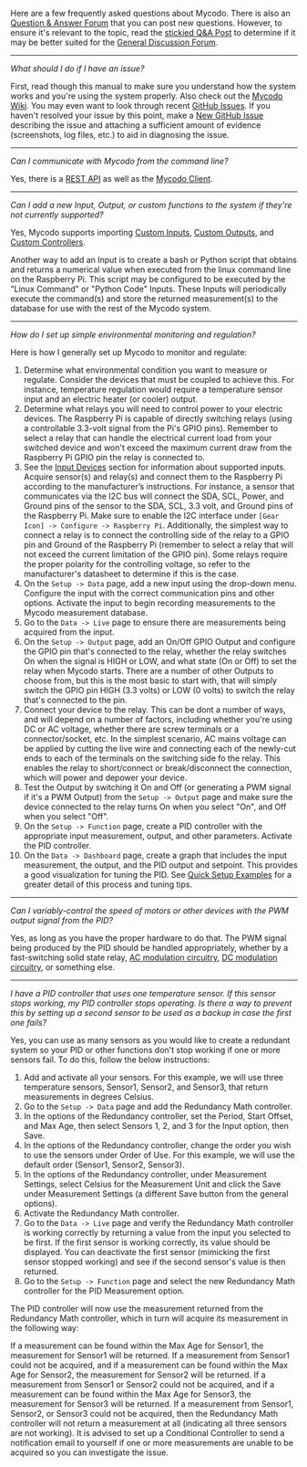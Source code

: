 Here are a few frequently asked questions about Mycodo. There is also an [Question & Answer Forum](https://kylegabriel.com/forum/questions-answers-mycodo) that you can post new questions. However, to ensure it's relevant to the topic, read the [stickied Q&A Post](https://kylegabriel.com/forum/questions-answers-mycodo/when-should-you-post-in-this-forum) to determine if it may be better suited for the [General Discussion Forum](https://kylegabriel.com/forum/general-discussion).

--------------

*What should I do if I have an issue?*

First, read though this manual to make sure you understand how the system works and you're using the system properly. Also check out the [Mycodo Wiki](https://github.com/kizniche/Mycodo/wiki). You may even want to look through recent [GitHub Issues](https://github.com/kizniche/Mycodo/issues). If you haven't resolved your issue by this point, make a [New GitHub Issue](https://github.com/kizniche/Mycodo/issues/new) describing the issue and attaching a sufficient amount of evidence (screenshots, log files, etc.) to aid in diagnosing the issue.

--------------

*Can I communicate with Mycodo from the command line?*

Yes, there is a [REST API](API.md) as well as the [Mycodo Client](Mycodo-Client.md).

--------------

*Can I add a new Input, Output, or custom functions to the system if they're not currently supported?*

Yes, Mycodo supports importing [Custom Inputs](Inputs.md/#custom-inputs), [Custom Outputs](Outputs.md/#custom-outputs), and [Custom Controllers](Functions.md/#custom-controllers).

Another way to add an Input is to create a bash or Python script that obtains and returns a numerical value when executed from the linux command line on the Raspberry Pi. This script may be configured to be executed by the "Linux Command" or "Python Code" Inputs. These Inputs will periodically execute the command(s) and store the returned measurement(s) to the database for use with the rest of the Mycodo system.

--------------

*How do I set up simple environmental monitoring and regulation?*

Here is how I generally set up Mycodo to monitor and regulate:

1.  Determine what environmental condition you want to measure or regulate. Consider the devices that must be coupled to achieve this. For instance, temperature regulation would require a temperature sensor input and an electric heater (or cooler) output.
2.  Determine what relays you will need to control power to your electric devices. The Raspberry Pi is capable of directly switching relays (using a controllable 3.3-volt signal from the Pi's GPIO pins). Remember to select a relay that can handle the electrical current load from your switched device and won't exceed the maximum current draw from the Raspberry Pi GPIO pin the relay is connected to.
3.  See the [Input Devices](Input-Devices) section for information about supported inputs. Acquire sensor(s) and relay(s) and connect them to the Raspberry Pi according to the manufacturer’s instructions. For instance, a sensor that communicates via the I2C bus will connect the SDA, SCL, Power, and Ground pins of the sensor to the SDA, SCL, 3.3 volt, and Ground pins of the Raspberry Pi. Make sure to enable the I2C interface under `[Gear Icon] -> Configure -> Raspberry Pi`. Additionally, the simplest way to connect a relay is to connect the controlling side of the relay to a GPIO pin and Ground of the Raspberry Pi (remember to select a relay that will not exceed the current limitation of the GPIO pin). Some relays require the proper polarity for the controlling voltage, so refer to the manufacturer's datasheet to determine if this is the case.
4.  On the ``Setup -> Data`` page, add a new input using the drop-down menu. Configure the input with the correct communication pins and other options. Activate the input to begin recording measurements to the Mycodo measurement database.
5.  Go to the ``Data -> Live`` page to ensure there are measurements being acquired from the input.
6.  On the ``Setup -> Output`` page, add an On/Off GPIO Output and configure the GPIO pin that's connected to the relay, whether the relay switches On when the signal is HIGH or LOW, and what state (On or Off) to set the relay when Mycodo starts. There are a number of other Outputs to choose from, but this is the most basic to start with, that will simply switch the GPIO pin HIGH (3.3 volts) or LOW (0 volts) to switch the relay that's connected to the pin.
7.  Connect your device to the relay. This can be dont a number of ways, and will depend on a number of factors, including whether you're using DC or AC voltage, whether there are screw terminals or a connector/socket, etc. In the simplest scenario, AC mains voltage can be applied by cutting the live wire and connecting each of the newly-cut ends to each of the terminals on the switching side fo the relay. This enables the relay to short/connect or break/disconnect the connection, which will power and depower your device.
8.  Test the Output by switching it On and Off (or generating a PWM signal if it's a PWM Output) from the ``Setup -> Output`` page and make sure the device connected to the relay turns On when you select "On", and Off when you select "Off".
9.  On the ``Setup -> Function`` page, create a PID controller with the appropriate input measurement, output, and other parameters. Activate the PID controller.
10. On the ``Data -> Dashboard`` page, create a graph that includes the input measurement, the output, and the PID output and setpoint. This provides a good visualization for tuning the PID. See [Quick Setup Examples](Functions.md/#quick-setup-examples) for a greater detail of this process and tuning tips.

--------------

*Can I variably-control the speed of motors or other devices with the PWM output signal from the PID?*

Yes, as long as you have the proper hardware to do that. The PWM signal being produced by the PID should be handled appropriately, whether by a fast-switching solid state relay, [AC modulation circuitry](Outputs.md/#schematics-for-ac-modulation), [DC modulation circuitry](Outputs.md/#schematics-for-dc-fan-control), or something else.

--------------

*I have a PID controller that uses one temperature sensor. If this sensor stops working, my PID controller stops operating. Is there a way to prevent this by setting up a second sensor to be used as a backup in case the first one fails?*

Yes, you can use as many sensors as you would like to create a redundant system so your PID or other functions don't stop working if one or more sensors fail. To do this, follow the below instructions:

1. Add and activate all your sensors. For this example, we will use three temperature sensors, Sensor1, Sensor2, and Sensor3, that return measurements in degrees Celsius.
2. Go to the ``Setup -> Data`` page and add the Redundancy Math controller.
3. In the options of the Redundancy controller, set the Period, Start Offset, and Max Age, then select Sensors 1, 2, and 3 for the Input option, then Save.
4. In the options of the Redundancy controller, change the order you wish to use the sensors under Order of Use. For this example, we will use the default order (Sensor1, Sensor2, Sensor3).
5. In the options of the Redundancy controller, under Measurement Settings, select Celsius for the Measurement Unit and click the Save under Measurement Settings (a different Save button from the general options).
6. Activate the Redundancy Math controller.
7. Go to the ``Data -> Live`` page and verify the Redundancy Math controller is working correctly by returning a value from the input you selected to be first. If the first sensor is working correctly, its value should be displayed. You can deactivate the first sensor (mimicking the first sensor stopped working) and see if the second sensor's value is then returned.
8. Go to the ``Setup -> Function`` page and select the new Redundancy Math controller for the PID Measurement option.

The PID controller will now use the measurement returned from the Redundancy Math controller, which in turn will acquire its measurement in the following way:

If a measurement can be found within the Max Age for Sensor1, the measurement for Sensor1 will be returned. If a measurement from Sensor1 could not be acquired, and if a measurement can be found within the Max Age for Sensor2, the measurement for Sensor2 will be returned. If a measurement from Sensor1 or Sensor2 could not be acquired, and if a measurement can be found within the Max Age for Sensor3, the measurement for Sensor3 will be returned. If a measurement from Sensor1, Sensor2, or Sensor3 could not be acquired, then the Redundancy Math controller will not return a measurement at all (indicating all three sensors are not working). It is advised to set up a Conditional Controller to send a notification email to yourself if one or more measurements are unable to be acquired so you can investigate the issue.